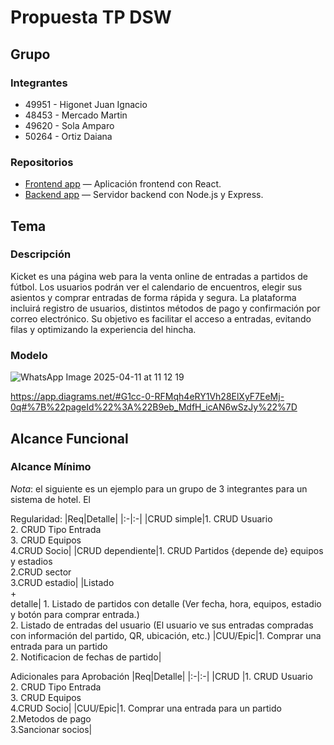 # Propuesta TP DSW

## Grupo
### Integrantes
* 49951 - Higonet Juan Ignacio
* 48453 - Mercado Martin
* 49620 - Sola Amparo
* 50264 - Ortiz Daiana

### Repositorios
* [Frontend app](https://github.com/JuaniHigo/TPDSW-frontend) — Aplicación frontend con React.
* [Backend app](https://github.com/JuaniHigo/TPDSW-backend) — Servidor backend con Node.js y Express.



## Tema
### Descripción
Kicket es una página web para la venta online de entradas a partidos de fútbol. Los usuarios podrán ver el calendario de encuentros, elegir sus asientos y comprar entradas de forma rápida y segura. La plataforma incluirá registro de usuarios, distintos métodos de pago y confirmación por correo electrónico. Su objetivo es facilitar el acceso a entradas, evitando filas y optimizando la experiencia del hincha.
### Modelo
![WhatsApp Image 2025-04-11 at 11 12 19](https://github.com/user-attachments/assets/7bc37322-09f7-40e9-87ba-777df41c6276)

https://app.diagrams.net/#G1cc-0-RFMqh4eRY1Vh28ElXyF7EeMj-0q#%7B%22pageId%22%3A%22B9eb_MdfH_icAN6wSzJy%22%7D

## Alcance Funcional 

### Alcance Mínimo

*Nota*: el siguiente es un ejemplo para un grupo de 3 integrantes para un sistema de hotel. El 

Regularidad:
|Req|Detalle|
|:-|:-|
|CRUD simple|1. CRUD Usuario<br>2. CRUD Tipo Entrada<br>3. CRUD Equipos<br>4.CRUD Socio|
|CRUD dependiente|1. CRUD Partidos {depende de} equipos y estadios<br>2.CRUD sector<br>3.CRUD estadio|
|Listado<br>+<br>detalle| 1. Listado de partidos con detalle (Ver fecha, hora, equipos, estadio y botón para comprar entrada.)<br> 2. Listado de entradas del usuario (El usuario ve sus entradas compradas con información del partido, QR, ubicación, etc.) 
|CUU/Epic|1. Comprar una entrada para un partido<br>2. Notificacion de fechas de partido|


Adicionales para Aprobación
|Req|Detalle|
|:-|:-|
|CRUD |1. CRUD Usuario<br>2. CRUD Tipo Entrada<br>3. CRUD Equipos<br>4.CRUD Socio|
|CUU/Epic|1. Comprar una entrada para un partido<br>2.Metodos de pago<br>3.Sancionar socios|


